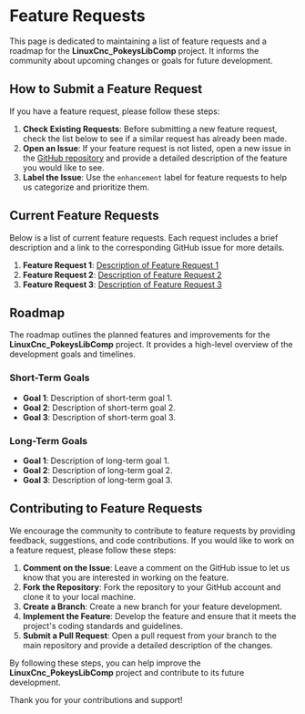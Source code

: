 # Feature Requests

This page is dedicated to maintaining a list of feature requests and a roadmap for the **LinuxCnc_PokeysLibComp** project. It informs the community about upcoming changes or goals for future development.

## How to Submit a Feature Request

If you have a feature request, please follow these steps:

1. **Check Existing Requests**: Before submitting a new feature request, check the list below to see if a similar request has already been made.
2. **Open an Issue**: If your feature request is not listed, open a new issue in the [GitHub repository](https://github.com/zarfld/LinuxCnc_PokeysLibComp/issues) and provide a detailed description of the feature you would like to see.
3. **Label the Issue**: Use the `enhancement` label for feature requests to help us categorize and prioritize them.

## Current Feature Requests

Below is a list of current feature requests. Each request includes a brief description and a link to the corresponding GitHub issue for more details.

1. **Feature Request 1**: [Description of Feature Request 1](https://github.com/zarfld/LinuxCnc_PokeysLibComp/issues/1)
2. **Feature Request 2**: [Description of Feature Request 2](https://github.com/zarfld/LinuxCnc_PokeysLibComp/issues/2)
3. **Feature Request 3**: [Description of Feature Request 3](https://github.com/zarfld/LinuxCnc_PokeysLibComp/issues/3)

## Roadmap

The roadmap outlines the planned features and improvements for the **LinuxCnc_PokeysLibComp** project. It provides a high-level overview of the development goals and timelines.

### Short-Term Goals

- **Goal 1**: Description of short-term goal 1.
- **Goal 2**: Description of short-term goal 2.
- **Goal 3**: Description of short-term goal 3.

### Long-Term Goals

- **Goal 1**: Description of long-term goal 1.
- **Goal 2**: Description of long-term goal 2.
- **Goal 3**: Description of long-term goal 3.

## Contributing to Feature Requests

We encourage the community to contribute to feature requests by providing feedback, suggestions, and code contributions. If you would like to work on a feature request, please follow these steps:

1. **Comment on the Issue**: Leave a comment on the GitHub issue to let us know that you are interested in working on the feature.
2. **Fork the Repository**: Fork the repository to your GitHub account and clone it to your local machine.
3. **Create a Branch**: Create a new branch for your feature development.
4. **Implement the Feature**: Develop the feature and ensure that it meets the project's coding standards and guidelines.
5. **Submit a Pull Request**: Open a pull request from your branch to the main repository and provide a detailed description of the changes.

By following these steps, you can help improve the **LinuxCnc_PokeysLibComp** project and contribute to its future development.

Thank you for your contributions and support!
